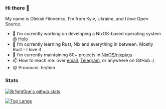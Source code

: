 ### Hi there 👋

My name is Oleksii Filonenko, I'm from Kyiv, Ukraine, and I *love* Open Source.

- 🔭 I’m currently working on developing a NixOS-based operating system @ [Holo](https://holo.host)
- 🌱 I’m currently learning Rust, Nix and everything in between. Mostly Rust - I love it
- 👯 I’m currently maintaining 80+ projects in [NixOS/nixpkgs](https://github.com/NixOS/nixpkgs)
- 📫 How to reach me: over [email](mailto:brightone@protonmail.com), [Telegram](https://t.me/BrightOne), or anywhere on GitHub :)
- 😄 Pronouns: he/him

### Stats

[![Br1ght0ne's github stats](https://github-readme-stats.vercel.app/api?username=Br1ght0ne&show_icons=true)](https://github.com/anuraghazra/github-readme-stats)

[![Top Langs](https://github-readme-stats.vercel.app/api/top-langs/?username=anuraghazra&layout=compact)](https://github.com/anuraghazra/github-readme-stats)
